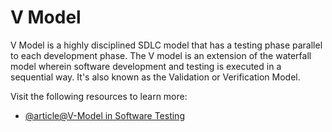 # V Model

V Model is a highly disciplined SDLC model that has a testing phase parallel to each development phase. The V model is an extension of the waterfall model wherein software development and testing is executed in a sequential way. It's also known as the Validation or Verification Model.

Visit the following resources to learn more:

- [@article@V-Model in Software Testing](https://www.guru99.com/v-model-software-testing.html)

